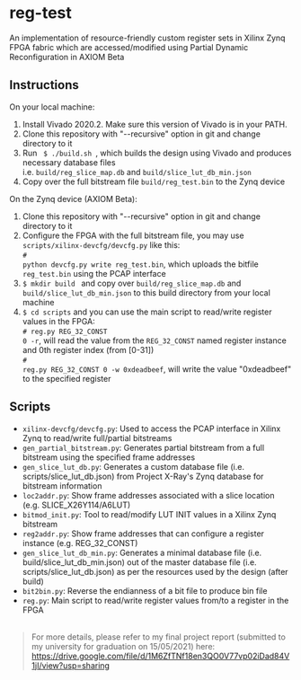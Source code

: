# reg-test
An implementation of resource-friendly custom register sets in Xilinx Zynq FPGA fabric which are accessed/modified using Partial Dynamic Reconfiguration in AXIOM Beta

## Instructions

On your local machine:
1. Install Vivado 2020.2. Make sure this version of Vivado is in your PATH.
2. Clone this repository with "--recursive" option in git and change directory to it
3. Run <code> $ ./build.sh </code>, which builds the design using Vivado and produces necessary database files
<br>i.e. <code>build/reg_slice_map.db</code> and <code>build/slice_lut_db_min.json</code>
4. Copy over the full bitstream file <code>build/reg_test.bin</code> to the Zynq device

On the Zynq device (AXIOM Beta):
1. Clone this repository with "--recursive" option in git and change directory to it
2. Configure the FPGA with the full bitstream file, you may use <code>scripts/xilinx-devcfg/devcfg.py</code> like this:
<br><code># python devcfg.py write reg_test.bin</code>, which uploads the bitfile <code>reg_test.bin</code> using the PCAP interface
3. <code>$ mkdir build </code> and copy over <code>build/reg_slice_map.db</code> and <code>build/slice_lut_db_min.json</code> to this build directory from your local machine
4. <code>$ cd scripts</code> and you can use the main script to read/write register values in the FPGA:
<br><code># reg.py REG_32_CONST 0 -r</code>, will read the value from the <code>REG_32_CONST</code> named register instance and 0th register index (from [0-31])
<br><code># reg.py REG_32_CONST 0 -w 0xdeadbeef</code>, will write the value "0xdeadbeef" to the specified register

## Scripts

- <code>xilinx-devcfg/devcfg.py</code>: Used to access the PCAP interface in Xilinx Zynq to read/write full/partial bitstreams
- <code>gen_partial_bitstream.py</code>: Generates partial bitstream from a full bitstream using the specified frame addresses
- <code>gen_slice_lut_db.py</code>: Generates a custom database file (i.e. scripts/slice_lut_db.json) from Project X-Ray's Zynq database for bitstream information
- <code>loc2addr.py</code>: Show frame addresses associated with a slice location (e.g. SLICE_X26Y114/A6LUT)
- <code>bitmod_init.py</code>: Tool to read/modify LUT INIT values in a Xilinx Zynq bitstream
- <code>reg2addr.py</code>: Show frame addresses that can configure a register instance (e.g. REG_32_CONST)
- <code>gen_slice_lut_db_min.py</code>: Generates a minimal database file (i.e. build/slice_lut_db_min.json) out of the master database file (i.e. scripts/slice_lut_db.json) as per the resources used by the design (after build)
- <code>bit2bin.py</code>: Reverse the endianness of a bit file to produce bin file
- <code>reg.py</code>: Main script to read/write register values from/to a register in the FPGA
<br><br>

> For more details, please refer to my final project report (submitted to my university for graduation on 15/05/2021) here: https://drive.google.com/file/d/1M6ZfTNf18en3QO0V77vp02iDad84V1jI/view?usp=sharing

